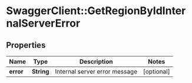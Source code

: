 # SwaggerClient::GetRegionByIdInternalServerError

## Properties
Name | Type | Description | Notes
------------ | ------------- | ------------- | -------------
**error** | **String** | Internal server error message | [optional] 


